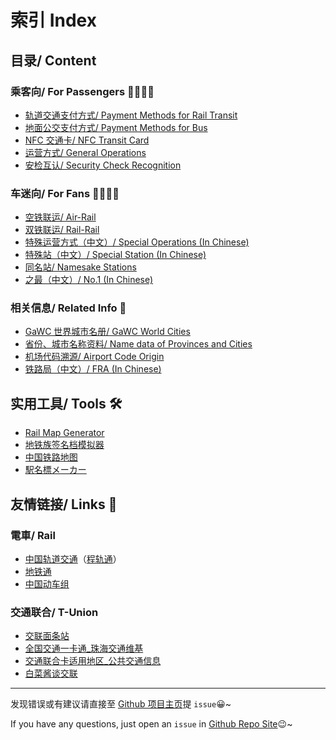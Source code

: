 # 索引 Index 

## 目录/ Content

### 乘客向/ For Passengers 👨‍🚀👩‍🚀
- [轨道交通支付方式/ Payment Methods for Rail Transit](https://ivysauro.github.io/CNRT/data/Pay)
- [地面公交支付方式/ Payment Methods for Bus](https://ivysauro.github.io/CNRT/data/Bus%20Pay)
- [NFC 交通卡/ NFC Transit Card](https://ivysauro.github.io/CNRT/data/NFC)
- [运营方式/ General Operations](https://ivysauro.github.io/CNRT/data/General%20Operations)
- [安检互认/ Security Check Recognition](https://ivysauro.github.io/CNRT/data/Security%20Check)

### 车迷向/ For Fans 🕵️‍♂️🕵️‍♀️
- [空铁联运/ Air-Rail](https://ivysauro.github.io/CNRT/data/Air-Rail)
- [双铁联运/ Rail-Rail](https://ivysauro.github.io/CNRT/data/Rail-Rail)
- [特殊运营方式（中文）/ Special Operations (In Chinese)](https://ivysauro.github.io/CNRT/data/Special%20Operations)
- [特殊站（中文）/ Special Station (In Chinese)](https://ivysauro.github.io/CNRT/data/Special%20Station)
- [同名站/ Namesake Stations](https://ivysauro.github.io/CNRT/data/Namesake)
- [之最（中文）/ No.1 (In Chinese)](https://ivysauro.github.io/CNRT/data/zui)

### 相关信息/ Related Info 🧷
- [GaWC 世界城市名册/ GaWC World Cities](https://ivysauro.github.io/CNRT/data/GaWC)
- [省份、城市名称资料/ Name data of Provinces and Cities](https://ivysauro.github.io/CNRT/data/Name)
- [机场代码溯源/ Airport Code Origin](https://ivysauro.github.io/CNRT/data/Airport)
- [铁路局（中文）/ FRA (In Chinese)](https://ivysauro.github.io/CNRT/data/FRA)

## 实用工具/ Tools 🛠
- [Rail Map Generator](https://wongchito.github.io/RailMapGenerator/)
- [地铁族签名档模拟器](https://imisty.github.io/Metro-Simulator/dist/index.html)
- [中国铁路地图](http://cnrail.geogv.org/zhcn/?useMapboxGl=true)
- [駅名標メーカー](http://aniani.me/station/)

## 友情链接/ Links 🔗

### 電車/ Rail
- [中国轨道交通](https://urbanrail.china-emu.cn/)（[程轨通](https://mcmcrt.china-emu.cn/)）
- [地铁通](http://www.metroman.cn/)
- [中国动车组](https://www.china-emu.cn/)

### 交通联合/ T-Union
- [交联面条站](https://www.tunionfans.com/)
- [全国交通一卡通_珠海交通维基](http://w.zhbus.org/index.php?title=全国交通一卡通)
- [交通联合卡适用地区_公共交通信息](https://ipt.kopisee.com/canton/zh-cn/t-union)
- [白菜酱谈交联](http://supershinetalkabouttu.mysxl.cn/)

---
发现错误或有建议请直接至 [Github 项目主页](https://github.com/Ivysauro/CNRT)提 `issue`😀~

If you have any questions, just open an `issue` in [Github Repo Site](https://github.com/Ivysauro/CNRT)😉~
